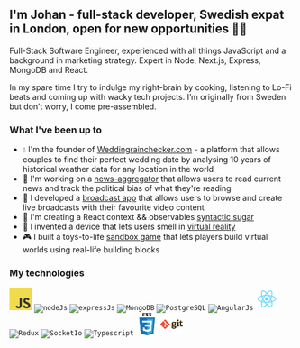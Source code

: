 ## I'm Johan - full-stack developer, Swedish expat in London, open for new opportunities 👨‍💻

Full-Stack Software Engineer, experienced with all things JavaScript and a background in marketing strategy. Expert in Node, Next.js, Express, MongoDB and React.

In my spare time I try to indulge my right-brain by cooking, listening to Lo-Fi beats and coming up with wacky tech projects. I’m originally from Sweden but don’t worry, I come pre-assembled.

### What I've been up to

- 💧 I'm the founder of [Weddingrainchecker.com](https://weddingrainchecker.com) - a platform that allows couples to find their perfect wedding date by analysing 10 years of historical weather data for any location in the world
- 📰 I'm working on a [news-aggregator](https://github.com/jofri/fairpoint) that allows users to read current news and track the political bias of what they're reading
- 🔴 I developed a [broadcast app](https://github.com/jofri/drivel-tv) that allows users to browse and create live broadcasts with their favourite video content
- 🥕 I'm creating a React context && observables [syntactic sugar](https://www.npmjs.com/package/carrot-js)
- 👃 I invented a device that lets users smell in [virtual reality](https://johanfriedner.com/scentience.html)
- 🎮 I built a toys-to-life [sandbox game](https://johanfriedner.com/blockworld.html) that lets players build virtual worlds using real-life building blocks

### My technologies

<code><img height="40" alt="Javascript" src="https://raw.githubusercontent.com/github/explore/80688e429a7d4ef2fca1e82350fe8e3517d3494d/topics/javascript/javascript.png"></code>
<code><img height="40" alt="nodeJs" src="https://destatic.blob.core.windows.net/images/nodejs-logo.png"></code>
<code><img height="40" alt="expressJs" src="https://encrypted-tbn0.gstatic.com/images?q=tbn:ANd9GcSKmtAv2G_LoVvYzVphgkaW6W1yj3z0tR7igw&usqp=CAU"></code>
<code><img height="40" alt="MongoDB" src="https://banner2.cleanpng.com/20180702/bgt/kisspng-mongodb-database-nosql-postgresql-mongo-5b39f9e3445fa6.5652746415305261792801.jpg"></code>
<code><img height="40" alt="PostgreSQL" src="https://upload.wikimedia.org/wikipedia/commons/thumb/2/29/Postgresql_elephant.svg/1200px-Postgresql_elephant.svg.png"></code>
<code><img height="40" alt="AngularJs" src="https://angular.io/assets/images/logos/angular/angular.png"></code>
<code><img height="40" alt="React" src="https://raw.githubusercontent.com/github/explore/80688e429a7d4ef2fca1e82350fe8e3517d3494d/topics/react/react.png"></code>
<code><img height="40" alt="Redux" src="https://seeklogo.com/images/R/redux-logo-9CA6836C12-seeklogo.com.png"></code>
<code><img height="40" alt="SocketIo" src="https://upload.wikimedia.org/wikipedia/commons/9/96/Socket-io.svg"></code>
<code><img height="40" alt="Typescript" src="https://upload.wikimedia.org/wikipedia/commons/thumb/4/4c/Typescript_logo_2020.svg/200px-Typescript_logo_2020.svg.png"></code>
<code><img height="40" alt="CSS" src="https://raw.githubusercontent.com/github/explore/80688e429a7d4ef2fca1e82350fe8e3517d3494d/topics/css/css.png"></code>
<code><img height="40" alt="Git" src="https://raw.githubusercontent.com/github/explore/80688e429a7d4ef2fca1e82350fe8e3517d3494d/topics/git/git.png"></code>
